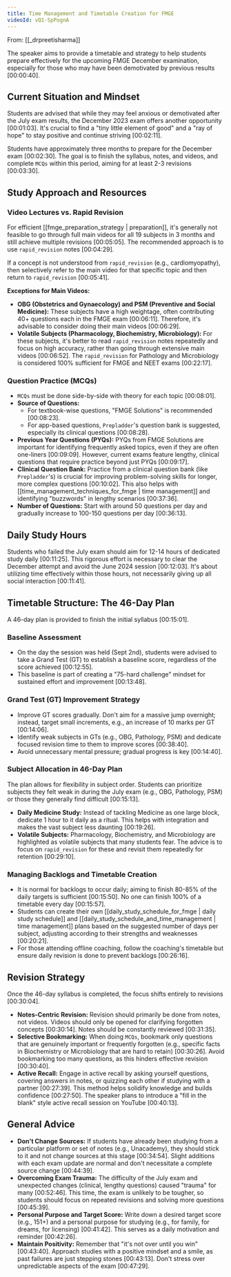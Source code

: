 ```yaml
---
title: Time Management and Timetable Creation for FMGE
videoId: vQ1-SpPognA
---
```


From: [[_drpreetisharma]] <br/> 

The speaker aims to provide a timetable and strategy to help students prepare effectively for the upcoming FMGE December examination, especially for those who may have been demotivated by previous results <a class="yt-timestamp" data-t="00:00:40">[00:00:40]</a>.

## Current Situation and Mindset
Students are advised that while they may feel anxious or demotivated after the July exam results, the December 2023 exam offers another opportunity <a class="yt-timestamp" data-t="00:01:03">[00:01:03]</a>. It's crucial to find a "tiny little element of good" and a "ray of hope" to stay positive and continue striving <a class="yt-timestamp" data-t="00:02:11">[00:02:11]</a>.

Students have approximately three months to prepare for the December exam <a class="yt-timestamp" data-t="00:02:30">[00:02:30]</a>. The goal is to finish the syllabus, notes, and videos, and complete `MCQs` within this period, aiming for at least 2-3 revisions <a class="yt-timestamp" data-t="00:03:30">[00:03:30]</a>.

## Study Approach and Resources

### Video Lectures vs. Rapid Revision
For efficient [[fmge_preparation_strategy | preparation]], it's generally not feasible to go through full main videos for all 19 subjects in 3 months and still achieve multiple revisions <a class="yt-timestamp" data-t="00:05:05">[00:05:05]</a>. The recommended approach is to use `rapid_revision` notes <a class="yt-timestamp" data-t="00:04:29">[00:04:29]</a>.

If a concept is not understood from `rapid_revision` (e.g., cardiomyopathy), then selectively refer to the main video for that specific topic and then return to `rapid_revision` <a class="yt-timestamp" data-t="00:05:41">[00:05:41]</a>.

**Exceptions for Main Videos:**
*   **OBG (Obstetrics and Gynaecology) and PSM (Preventive and Social Medicine):** These subjects have a high weightage, often contributing 40+ questions each in the FMGE exam <a class="yt-timestamp" data-t="00:06:11">[00:06:11]</a>. Therefore, it's advisable to consider doing their main videos <a class="yt-timestamp" data-t="00:06:29">[00:06:29]</a>.
*   **Volatile Subjects (Pharmacology, Biochemistry, Microbiology):** For these subjects, it's better to read `rapid_revision` notes repeatedly and focus on high accuracy, rather than going through extensive main videos <a class="yt-timestamp" data-t="00:06:52">[00:06:52]</a>. The `rapid_revision` for Pathology and Microbiology is considered 100% sufficient for FMGE and NEET exams <a class="yt-timestamp" data-t="00:22:17">[00:22:17]</a>.

### Question Practice (MCQs)
*   `MCQs` must be done side-by-side with theory for each topic <a class="yt-timestamp" data-t="00:08:01">[00:08:01]</a>.
*   **Source of Questions:**
    *   For textbook-wise questions, "FMGE Solutions" is recommended <a class="yt-timestamp" data-t="00:08:23">[00:08:23]</a>.
    *   For app-based questions, `Prepladder`'s question bank is suggested, especially its clinical questions <a class="yt-timestamp" data-t="00:08:28">[00:08:28]</a>.
*   **Previous Year Questions (PYQs):** PYQs from FMGE Solutions are important for identifying frequently asked topics, even if they are often one-liners <a class="yt-timestamp" data-t="00:09:09">[00:09:09]</a>. However, current exams feature lengthy, clinical questions that require practice beyond just PYQs <a class="yt-timestamp" data-t="00:09:17">[00:09:17]</a>.
*   **Clinical Question Bank:** Practice from a clinical question bank (like `Prepladder`'s) is crucial for improving problem-solving skills for longer, more complex questions <a class="yt-timestamp" data-t="00:10:02">[00:10:02]</a>. This also helps with [[time_management_techniques_for_fmge | time management]] and identifying "buzzwords" in lengthy scenarios <a class="yt-timestamp" data-t="00:37:36">[00:37:36]</a>.
*   **Number of Questions:** Start with around 50 questions per day and gradually increase to 100-150 questions per day <a class="yt-timestamp" data-t="00:36:13">[00:36:13]</a>.

## Daily Study Hours
Students who failed the July exam should aim for 12-14 hours of dedicated study daily <a class="yt-timestamp" data-t="00:11:25">[00:11:25]</a>. This rigorous effort is necessary to clear the December attempt and avoid the June 2024 session <a class="yt-timestamp" data-t="00:12:03">[00:12:03]</a>. It's about utilizing time effectively within those hours, not necessarily giving up all social interaction <a class="yt-timestamp" data-t="00:11:41">[00:11:41]</a>.

## Timetable Structure: The 46-Day Plan

A 46-day plan is provided to finish the initial syllabus <a class="yt-timestamp" data-t="00:15:01">[00:15:01]</a>.

### Baseline Assessment
*   On the day the session was held (Sept 2nd), students were advised to take a Grand Test (GT) to establish a baseline score, regardless of the score achieved <a class="yt-timestamp" data-t="00:12:55">[00:12:55]</a>.
*   This baseline is part of creating a "75-hard challenge" mindset for sustained effort and improvement <a class="yt-timestamp" data-t="00:13:48">[00:13:48]</a>.

### Grand Test (GT) Improvement Strategy
*   Improve GT scores gradually. Don't aim for a massive jump overnight; instead, target small increments, e.g., an increase of 10 marks per GT <a class="yt-timestamp" data-t="00:14:06">[00:14:06]</a>.
*   Identify weak subjects in GTs (e.g., OBG, Pathology, PSM) and dedicate focused revision time to them to improve scores <a class="yt-timestamp" data-t="00:38:40">[00:38:40]</a>.
*   Avoid unnecessary mental pressure; gradual progress is key <a class="yt-timestamp" data-t="00:14:40">[00:14:40]</a>.

### Subject Allocation in 46-Day Plan
The plan allows for flexibility in subject order. Students can prioritize subjects they felt weak in during the July exam (e.g., OBG, Pathology, PSM) or those they generally find difficult <a class="yt-timestamp" data-t="00:15:13">[00:15:13]</a>.

*   **Daily Medicine Study:** Instead of tackling Medicine as one large block, dedicate 1 hour to it daily as a ritual. This helps with integration and makes the vast subject less daunting <a class="yt-timestamp" data-t="00:19:26">[00:19:26]</a>.
*   **Volatile Subjects:** Pharmacology, Biochemistry, and Microbiology are highlighted as volatile subjects that many students fear. The advice is to focus on `rapid_revision` for these and revisit them repeatedly for retention <a class="yt-timestamp" data-t="00:29:10">[00:29:10]</a>.

### Managing Backlogs and Timetable Creation
*   It is normal for backlogs to occur daily; aiming to finish 80-85% of the daily targets is sufficient <a class="yt-timestamp" data-t="00:15:50">[00:15:50]</a>. No one can finish 100% of a timetable every day <a class="yt-timestamp" data-t="00:15:57">[00:15:57]</a>.
*   Students can create their own [[daily_study_schedule_for_fmge | daily study schedule]] and [[daily_study_schedule_and_time_management | time management]] plans based on the suggested number of days per subject, adjusting according to their strengths and weaknesses <a class="yt-timestamp" data-t="00:20:21">[00:20:21]</a>.
*   For those attending offline coaching, follow the coaching's timetable but ensure daily revision is done to prevent backlogs <a class="yt-timestamp" data-t="00:26:16">[00:26:16]</a>.

## Revision Strategy
Once the 46-day syllabus is completed, the focus shifts entirely to revisions <a class="yt-timestamp" data-t="00:30:04">[00:30:04]</a>.

*   **Notes-Centric Revision:** Revision should primarily be done from notes, not videos. Videos should only be opened for clarifying forgotten concepts <a class="yt-timestamp" data-t="00:30:14">[00:30:14]</a>. Notes should be constantly reviewed <a class="yt-timestamp" data-t="00:31:35">[00:31:35]</a>.
*   **Selective Bookmarking:** When doing `MCQs`, bookmark only questions that are genuinely important or frequently forgotten (e.g., specific facts in Biochemistry or Microbiology that are hard to retain) <a class="yt-timestamp" data-t="00:30:26">[00:30:26]</a>. Avoid bookmarking too many questions, as this hinders effective revision <a class="yt-timestamp" data-t="00:30:40">[00:30:40]</a>.
*   **Active Recall:** Engage in active recall by asking yourself questions, covering answers in notes, or quizzing each other if studying with a partner <a class="yt-timestamp" data-t="00:27:39">[00:27:39]</a>. This method helps solidify knowledge and builds confidence <a class="yt-timestamp" data-t="00:27:50">[00:27:50]</a>. The speaker plans to introduce a "fill in the blank" style active recall session on YouTube <a class="yt-timestamp" data-t="00:40:13">[00:40:13]</a>.

## General Advice
*   **Don't Change Sources:** If students have already been studying from a particular platform or set of notes (e.g., Unacademy), they should stick to it and not change sources at this stage <a class="yt-timestamp" data-t="00:34:54">[00:34:54]</a>. Slight additions with each exam update are normal and don't necessitate a complete source change <a class="yt-timestamp" data-t="00:44:39">[00:44:39]</a>.
*   **Overcoming Exam Trauma:** The difficulty of the July exam and unexpected changes (clinical, lengthy questions) caused "trauma" for many <a class="yt-timestamp" data-t="00:52:46">[00:52:46]</a>. This time, the exam is unlikely to be tougher, so students should focus on repeated revisions and solving more questions <a class="yt-timestamp" data-t="00:45:39">[00:45:39]</a>.
*   **Personal Purpose and Target Score:** Write down a desired target score (e.g., 151+) and a personal purpose for studying (e.g., for family, for dreams, for licensing) <a class="yt-timestamp" data-t="00:41:42">[00:41:42]</a>. This serves as a daily motivation and reminder <a class="yt-timestamp" data-t="00:42:26">[00:42:26]</a>.
*   **Maintain Positivity:** Remember that "it's not over until you win" <a class="yt-timestamp" data-t="00:43:40">[00:43:40]</a>. Approach studies with a positive mindset and a smile, as past failures are just stepping stones <a class="yt-timestamp" data-t="00:43:13">[00:43:13]</a>. Don't stress over unpredictable aspects of the exam <a class="yt-timestamp" data-t="00:47:29">[00:47:29]</a>.